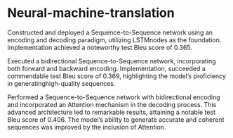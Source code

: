 # Neural-machine-translation

Constructed and deployed a Sequence-to-Sequence network using an encoding and decoding paradigm, utilizing LSTMnodes as the foundation. Implementation achieved a noteworthy test Bleu score of 0.365.

Executed a bidirectional Sequence-to-Sequence network, incorporating both forward and backward encoding. Implementation, succeeded a commendable test Bleu score of 0.369, highlighting the model’s proficiency in generatinghigh-quality sequences.

Performed a Sequence-to-Sequence network with bidirectional encoding and incorporated an Attention mechanism in the decoding process. This advanced architecture led to remarkable results, attaining a notable test Bleu score of 0.406. The model’s ability to generate accurate and coherent sequences was improved by the inclusion of Attention.
